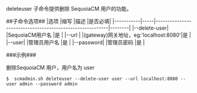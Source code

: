 deleteuser 子命令提供删除 SequoiaCM 用户的功能。

##子命令选项##
|选项       |缩写 |描述                                                      |是否必填|
|-----------|-----|----------------------------------------------------------|--------|
|--delete-user|   |SequoiaCM用户名                                           |是      |
|--url   |     |(gateway)网关地址，eg:'localhost:8080'|是      |
|--user|     |管理员用户名         |是      |
|--password|     |管理员密码        |是      |


###示例###

删除SequoiaCM 用户，用户名为 user

   ```lang-javascript
   $  scmadmin.sh deleteuser --delete-user user --url localhost:8080 --user admin --password admin
   ```